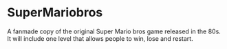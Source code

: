 # SuperMariobros
A fanmade copy of the original Super Mario bros game released in the 80s.
It will include one level that allows people to win, lose and restart.